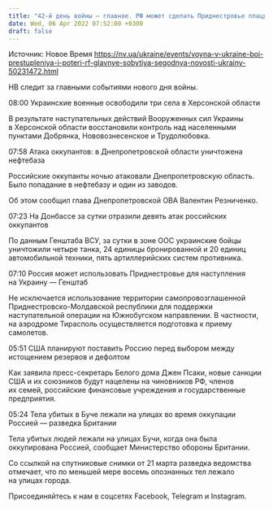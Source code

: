 ```yaml
---
title: "42-й день войны — главное. РФ может сделать Приднестровье плацдармом наступления на Украину, британская разведка привела доказательства преступлений в Буче"
date: Wed, 06 Apr 2022 07:52:00 +0300
draft: false
---
```

Источник: Новое Время https://nv.ua/ukraine/events/voyna-v-ukraine-boi-prestupleniya-i-poteri-rf-glavnye-sobytiya-segodnya-novosti-ukrainy-50231472.html


НВ следит за главными событиями нового дня войны.

08:00 Украинские военные освободили три села в Херсонской области

В результате наступательных действий Вооруженных сил Украины в Херсонской области восстановили контроль над населенными пунктами Добрянка, Нововознесенское и Трудолюбовка.

07:58 Атака оккупантов: в Днепропетровской области уничтожена нефтебаза

Российские оккупанты ночью атаковали Днепропетровскую область. Было попадание в нефтебазу и один из заводов.

Об этом сообщил глава Днепропетровской ОВА Валентин Резниченко.

 07:23 На Донбассе за сутки отразили девять атак российских оккупантов

 По данным Генштаба ВСУ, за сутки в зоне ООС украинские бойцы уничтожили четыре танка, 24 единицы бронированной и 20 единиц автомобильной техники, пять артиллерийских систем противника.

 07:10 Россия может использовать Приднестровье для наступления на Украину — Генштаб

 Не исключается использование территории самопровозглашенной Приднестровско-Молдавской республики для поддержки наступательной операции на Южнобугском направлении. В частности, на аэродроме Тирасполь осуществляется подготовка к приему самолетов.

 05:51 США планируют поставить Россию перед выбором между истощением резервов и дефолтом

 Как заявила пресс-секретарь Белого дома Джен Псаки, новые санкции США и их союзников будут нацелены на чиновников РФ, членов их семей, российские финансовые учреждения и государственные предприятия.

 05:24 Тела убитых в Буче лежали на улицах во время оккупации Россией — разведка Британии

 Тела убитых людей лежали на улицах Бучи, когда она была оккупирована Россией, сообщает Министерство обороны Британии.

 Со ссылкой на спутниковые снимки от 21 марта разведка ведомства отмечает, что по меньшей мере восемь опознанных тел лежало на улицах города.

Присоединяйтесь к нам в соцсетях Facebook, Telegram и Instagram.
